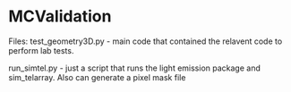 # MCValidation
Files:
test_geometry3D.py - main code that contained the relavent code to perform lab tests.

run_simtel.py - just a script that runs the light emission package and sim_telarray. Also can generate a pixel mask file